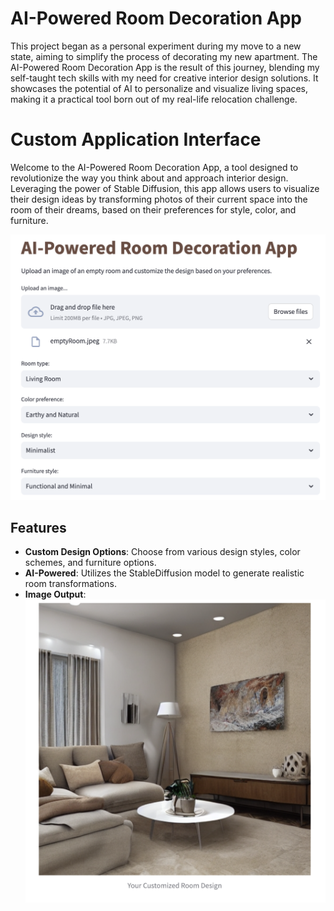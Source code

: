 # AI-Powered Room Decoration App

This project began as a personal experiment during my move to a new state, aiming to simplify the process of decorating my new apartment. The AI-Powered Room Decoration App is the result of this journey, blending my self-taught tech skills with my need for creative interior design solutions. It showcases the potential of AI to personalize and visualize living spaces, making it a practical tool born out of my real-life relocation challenge.

# Custom Application Interface
Welcome to the AI-Powered Room Decoration App, a tool designed to revolutionize the way you think about and approach interior design. Leveraging the power of Stable Diffusion, this app allows users to visualize their design ideas by transforming photos of their current space into the room of their dreams, based on their preferences for style, color, and furniture.

![Alt text](https://github.com/iamnatapong55/Deep-Learning-Neural-Network/blob/main/WebApp.png)

## Features
- **Custom Design Options**: Choose from various design styles, color schemes, and furniture options.
- **AI-Powered**: Utilizes the StableDiffusion model to generate realistic room transformations.
- **Image Output**:
![Alt text](https://github.com/iamnatapong55/Deep-Learning-Neural-Network/blob/main/Output.png)
